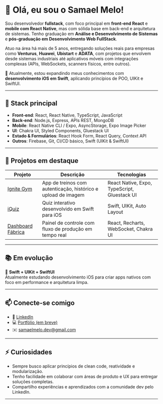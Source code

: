 # 👋 Olá, eu sou o Samael Melo!

Sou desenvolvedor **fullstack**, com foco principal em **front-end React** e **mobile com React Native**, mas com sólida base em back-end e arquitetura de sistemas. Tenho graduação em **Análise e Desenvolvimento de Sistemas** e **pós-graduação em Desenvolvimento Web FullStack**.

Atuo na área há mais de 5 anos, entregando soluções reais para empresas como **Venturus**, **Huawei**, **Ubistart** e **ADATA**, com projetos que envolvem desde sistemas industriais até aplicativos móveis com integrações complexas (APIs, WebSockets, scanners físicos, entre outros).

🎯 Atualmente, estou expandindo meus conhecimentos com **desenvolvimento iOS em Swift**, aplicando princípios de POO, UIKit e SwiftUI.

---

## 💼 Stack principal

- **Front-end**: React, React Native, TypeScript, JavaScript  
- **Back-end**: Node.js, Express, APIs REST, MongoDB  
- **Mobile**: React Native CLI / Expo, AsyncStorage, Expo Image Picker  
- **UI**: Chakra UI, Styled Components, Gluestack UI  
- **Estado & Formulários**: React Hook Form, React Query, Context API  
- **Outros**: Firebase, Git, CI/CD básico, Swift (UIKit & SwiftUI)

---

## 🚀 Projetos em destaque

| Projeto | Descrição | Tecnologias |
|--------|-----------|-------------|
| [Ignite Gym](https://github.com/seuusuario/ignite-gym) | App de treinos com autenticação, histórico e upload de imagem | React Native, Expo, TypeScript, Gluestack UI |
| [iQuiz](https://github.com/seuusuario/iQuiz) | Quiz interativo desenvolvido em Swift para iOS | Swift, UIKit, Auto Layout |
| [Dashboard Fábrica](https://github.com/seuusuario/dashboard-fabrica) | Painel de controle com fluxo de produção em tempo real | React, Recharts, WebSocket, Chakra UI |

---

## 📚 Em evolução

📱 **Swift + UIKit + SwiftUI**  
Atualmente estudando desenvolvimento iOS para criar apps nativos com foco em performance e arquitetura limpa.

---

## 📫 Conecte-se comigo

- 💼 [LinkedIn](https://linkedin.com/in/samael-melo)
- 💻 [Portfólio (em breve)](https://portifolio-samael.vercel.app/)
- ✉️ samaelmelo.dev@gmail.com

---

## ⚡ Curiosidades

- Sempre busco aplicar princípios de clean code, reatividade e modularização.
- Tenho facilidade em colaborar com áreas de produto e UX para entregar soluções completas.
- Compartilho experiências e aprendizados com a comunidade dev pelo LinkedIn.

---
